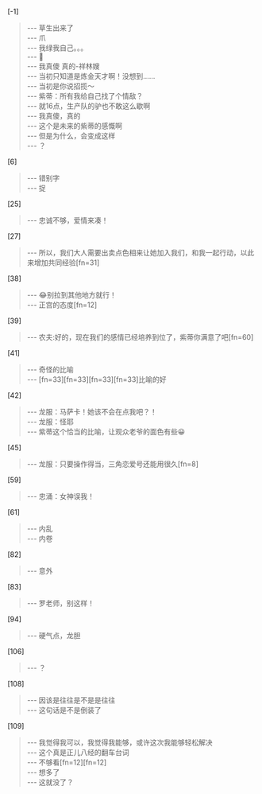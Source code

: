 
[-1] 
>--- 草生出来了<br>
>--- 爪<br>
>--- 我绿我自己。。。<br>
>--- 🥱<br>
>--- 我真傻 真的-祥林嫂<br>
>--- 当初只知道是炼金天才啊！没想到……<br>
>--- 当初是你说招揽～<br>
>--- 紫蒂：所有我给自己找了个情敌？<br>
>--- 就16点，生产队的驴也不敢这么歇啊<br>
>--- 我真傻，真的<br>
>--- 这个是未来的紫蒂的感慨啊<br>
>--- 但是为什么，会变成这样<br>
>--- ？<br>

[6] 
>--- 错别字<br>
>--- 捉<br>

[25] 
>--- 忠诚不够，爱情来凑！<br>

[27] 
>--- 所以，我们大人需要出卖点色相来让她加入我们，和我一起行动，以此来增加共同经验[fn=31]<br>

[38] 
>--- 😂别拉到其他地方就行！<br>
>--- 正宫的态度[fn=12]<br>

[39] 
>--- 农夫:好的，现在我们的感情已经培养到位了，紫蒂你满意了吧[fn=60]<br>

[41] 
>--- 奇怪的比喻<br>
>--- [fn=33][fn=33][fn=33][fn=33]比喻的好<br>

[42] 
>--- 龙服：马萨卡！她该不会在点我吧？！<br>
>--- 龙服：怪耶<br>
>--- 紫蒂这个恰当的比喻，让观众老爷的面色有些😀<br>

[45] 
>--- 龙服：只要操作得当，三角恋爱号还能用很久[fn=8]<br>

[59] 
>--- 忠涌：女神误我！<br>

[61] 
>--- 内乱<br>
>--- 内卷<br>

[82] 
>--- 意外<br>

[83] 
>--- 罗老师，别这样！<br>

[94] 
>--- 硬气点，龙胆<br>

[106] 
>--- ？<br>

[108] 
>--- 因该是往往是不是是往往<br>
>--- 这句话是不是倒装了<br>

[109] 
>--- 我觉得我可以，我觉得我能够，或许这次我能够轻松解决<br>
>--- 这个真是正儿八经的翻车台词<br>
>--- 不够看[fn=12][fn=12]<br>
>--- 想多了<br>
>--- 这就没了？<br>

